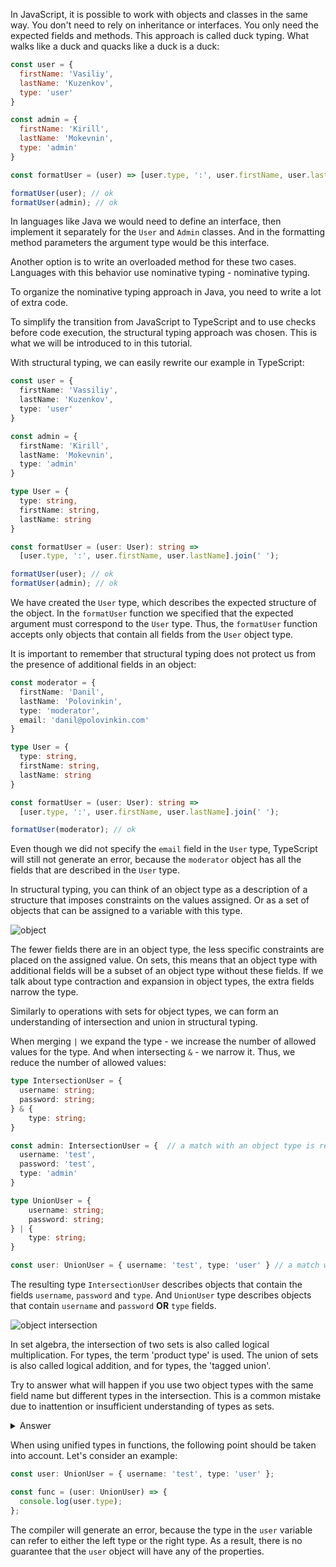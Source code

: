 
In JavaScript, it is possible to work with objects and classes in the same way. You don't need to rely on inheritance or interfaces. You only need the expected fields and methods. This approach is called duck typing. What walks like a duck and quacks like a duck is a duck:

```javascript
const user = {
  firstName: 'Vasiliy',
  lastName: 'Kuzenkov',
  type: 'user'
}

const admin = {
  firstName: 'Kirill',
  lastName: 'Mokevnin',
  type: 'admin'
}

const formatUser = (user) => [user.type, ':', user.firstName, user.lastName].join(' ');

formatUser(user); // ok
formatUser(admin); // ok
```

In languages like Java we would need to define an interface, then implement it separately for the `User` and `Admin` classes. And in the formatting method parameters the argument type would be this interface.

Another option is to write an overloaded method for these two cases. Languages with this behavior use nominative typing - nominative typing.

To organize the nominative typing approach in Java, you need to write a lot of extra code.

To simplify the transition from JavaScript to TypeScript and to use checks before code execution, the structural typing approach was chosen. This is what we will be introduced to in this tutorial.

With structural typing, we can easily rewrite our example in TypeScript:

```typescript
const user = {
  firstName: 'Vassiliy',
  lastName: 'Kuzenkov',
  type: 'user'
}

const admin = {
  firstName: 'Kirill',
  lastName: 'Mokevnin',
  type: 'admin'
}

type User = {
  type: string,
  firstName: string,
  lastName: string
}

const formatUser = (user: User): string =>
  [user.type, ':', user.firstName, user.lastName].join(' ');

formatUser(user); // ok
formatUser(admin); // ok
```

We have created the `User` type, which describes the expected structure of the object. In the `formatUser` function we specified that the expected argument must correspond to the `User` type. Thus, the `formatUser` function accepts only objects that contain all fields from the `User` object type.

It is important to remember that structural typing does not protect us from the presence of additional fields in an object:

```typescript
const moderator = {
  firstName: 'Danil',
  lastName: 'Polovinkin',
  type: 'moderator',
  email: 'danil@polovinkin.com'
}

type User = {
  type: string,
  firstName: string,
  lastName: string
}

const formatUser = (user: User): string =>
  [user.type, ':', user.firstName, user.lastName].join(' ');

formatUser(moderator); // ok
```

Even though we did not specify the `email` field in the `User` type, TypeScript will still not generate an error, because the `moderator` object has all the fields that are described in the `User` type.

In structural typing, you can think of an object type as a description of a structure that imposes constraints on the values assigned. Or as a set of objects that can be assigned to a variable with this type.

![object](https://raw.githubusercontent.com/hexlet-basics/exercises-typescript/main/modules/25-types/60-structural-typing/assets/structual_object.png)

The fewer fields there are in an object type, the less specific constraints are placed on the assigned value. On sets, this means that an object type with additional fields will be a subset of an object type without these fields. If we talk about type contraction and expansion in object types, the extra fields narrow the type.

Similarly to operations with sets for object types, we can form an understanding of intersection and union in structural typing.

When merging `|` we expand the type - we increase the number of allowed values for the type. And when intersecting `&` - we narrow it. Thus, we reduce the number of allowed values:

```typescript
type IntersectionUser = {
  username: string;
  password: string;
} & {
    type: string;
}

const admin: IntersectionUser = {  // a match with an object type is required both to the left and to the right of the & operator
  username: 'test',
  password: 'test',
  type: 'admin'
}

type UnionUser = {
    username: string;
    password: string;
} | {
    type: string;
}

const user: UnionUser = { username: 'test', type: 'user' } // a match with one of the object types is sufficient
```

The resulting type `IntersectionUser` describes objects that contain the fields `username`, `password` and `type`. And `UnionUser` type describes objects that contain `username` and `password` **OR** `type` fields.

![object intersection](https://raw.githubusercontent.com/hexlet-basics/exercises-typescript/main/modules/25-types/60-structural-typing/assets/structual_object.png)

In set algebra, the intersection of two sets is also called logical multiplication. For types, the term 'product type' is used. The union of sets is also called logical addition, and for types, the 'tagged union'.

Try to answer what will happen if you use two object types with the same field name but different types in the intersection. This is a common mistake due to inattention or insufficient understanding of types as sets.

<details>
  <summary>Answer</summary>
When fields with the same names are encountered when intersecting object types, the resulting types of these fields will also be intersected, and the resulting type will be never.
</details>

When using unified types in functions, the following point should be taken into account. Let's consider an example:

```typescript
const user: UnionUser = { username: 'test', type: 'user' };

const func = (user: UnionUser) => {
  console.log(user.type);
};
```

The compiler will generate an error, because the type in the `user` variable can refer to either the left type or the right type. As a result, there is no guarantee that the `user` object will have any of the properties.
